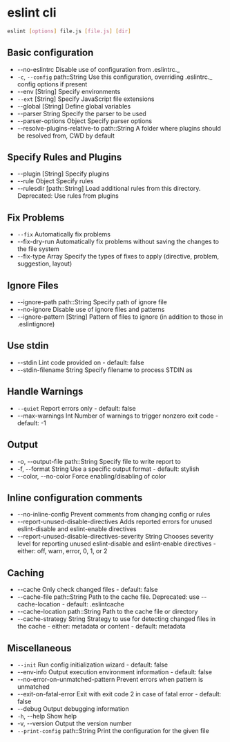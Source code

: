 # eslint cli

```bash
eslint [options] file.js [file.js] [dir]
```

## Basic configuration

- --no-eslintrc Disable use of configuration from .eslintrc.\_
- `-c`, `--config` path::String Use this configuration, overriding .eslintrc.\_ config options if present
- --env [String] Specify environments
- `--ext` [String] Specify JavaScript file extensions
- --global [String] Define global variables
- --parser String Specify the parser to be used
- --parser-options Object Specify parser options
- --resolve-plugins-relative-to path::String A folder where plugins should be resolved from, CWD by default

## Specify Rules and Plugins

- --plugin [String] Specify plugins
- --rule Object Specify rules
- --rulesdir [path::String] Load additional rules from this directory. Deprecated: Use rules from plugins

## Fix Problems

- `--fix` Automatically fix problems
- --fix-dry-run Automatically fix problems without saving the changes to the file system
- --fix-type Array Specify the types of fixes to apply (directive, problem, suggestion, layout)

## Ignore Files

- --ignore-path path::String Specify path of ignore file
- --no-ignore Disable use of ignore files and patterns
- --ignore-pattern [String] Pattern of files to ignore (in addition to those in .eslintignore)

## Use stdin

- --stdin Lint code provided on <STDIN> - default: false
- --stdin-filename String Specify filename to process STDIN as

## Handle Warnings

- `--quiet` Report errors only - default: false
- --max-warnings Int Number of warnings to trigger nonzero exit code - default: -1

## Output

- -o, --output-file path::String Specify file to write report to
- -f, --format String Use a specific output format - default: stylish
- --color, --no-color Force enabling/disabling of color

## Inline configuration comments

- --no-inline-config Prevent comments from changing config or rules
- --report-unused-disable-directives Adds reported errors for unused eslint-disable and eslint-enable directives
- --report-unused-disable-directives-severity String Chooses severity level for reporting unused eslint-disable and eslint-enable directives - either: off, warn, error, 0, 1, or 2

## Caching

- --cache Only check changed files - default: false
- --cache-file path::String Path to the cache file. Deprecated: use --cache-location - default: .eslintcache
- --cache-location path::String Path to the cache file or directory
- --cache-strategy String Strategy to use for detecting changed files in the cache - either: metadata or content - default: metadata

## Miscellaneous

- `--init` Run config initialization wizard - default: false
- --env-info Output execution environment information - default: false
- --no-error-on-unmatched-pattern Prevent errors when pattern is unmatched
- --exit-on-fatal-error Exit with exit code 2 in case of fatal error - default: false
- --debug Output debugging information
- `-h`, --help Show help
- -v, --version Output the version number
- `--print-config` path::String Print the configuration for the given file
